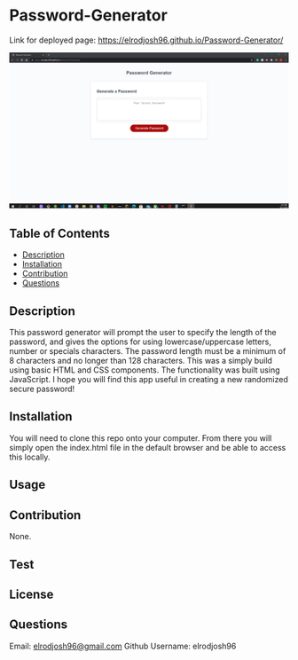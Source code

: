 # Password-Generator

Link for deployed page: https://elrodjosh96.github.io/Password-Generator/

![alt text](./Assets/images/passwordgeneratorimg.png)
## Table of Contents

* [Description](#description)
* [Installation](#installation)
* [Contribution](#contribution)
* [Questions](#questions)



## Description
This password generator will prompt the user to specify the length of the password, and gives the options for using lowercase/uppercase letters, number or specials characters. The password length must be a minimum of 8 characters and no longer than 128 characters. This was a simply build using basic HTML and CSS components. The functionality was built using JavaScript. I hope you will find this app useful in creating a new randomized secure password!
## Installation
You will need to clone this repo onto your computer. From there you will simply open the index.html file in the default browser and be able to access this locally.
## Usage

## Contribution
None.
## Test 

## License

## Questions
Email: 
elrodjosh96@gmail.com
Github Username:
elrodjosh96


